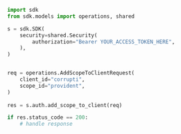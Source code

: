 <!-- Start SDK Example Usage -->
```python
import sdk
from sdk.models import operations, shared

s = sdk.SDK(
    security=shared.Security(
        authorization="Bearer YOUR_ACCESS_TOKEN_HERE",
    ),
)


req = operations.AddScopeToClientRequest(
    client_id="corrupti",
    scope_id="provident",
)
    
res = s.auth.add_scope_to_client(req)

if res.status_code == 200:
    # handle response
```
<!-- End SDK Example Usage -->